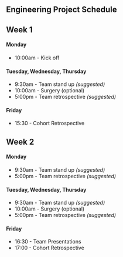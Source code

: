 ## Engineering Project Schedule

## Week 1

#### Monday
- 10:00am - Kick off

#### Tuesday, Wednesday, Thursday
- 9:30am - Team stand up _(suggested)_
- 10:00am - Surgery (optional)
- 5:00pm - Team retrospective _(suggested)_

#### Friday
- 15:30 - Cohort Retrospective

## Week 2

#### Monday
- 9:30am - Team stand up _(suggested)_
- 5:00pm - Team retrospective _(suggested)_

#### Tuesday, Wednesday, Thursday
- 9:30am - Team stand up _(suggested)_
- 10:00am - Surgery (optional)
- 5:00pm - Team retrospective _(suggested)_

#### Friday
- 16:30 - Team Presentations
- 17:00 - Cohort Retrospective
